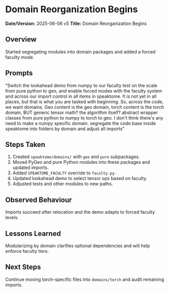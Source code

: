 # Domain Reorganization Begins

**Date/Version:** 2025-06-06 v5
**Title:** Domain Reorganization Begins

## Overview
Started segregating modules into domain packages and added a forced faculty mode.

## Prompts
"Switch the lookahead demo from numpy to our faculty test on the scale from pure python to geo, and enable forced modes with the faculty system and across our import control in all items in speaktome. It is not yet in all places, but that is what you are tasked with beginning. So, across the code, we want domains. Geo content is the geo domain, torch content is the torch domain, BUT generic tensor math? the algorithm itself? abstract wrapper classes from pure python to numpy to torch to geo. I don't think there's any need to make a numpy specific domain. segregate the code base inside speaktome into folders by domain and adjust all imports"

## Steps Taken
1. Created `speaktome/domains/` with `geo` and `pure` subpackages.
2. Moved PyGeo and pure Python modules into these packages and updated imports.
3. Added `SPEAKTOME_FACULTY` override to `faculty.py`.
4. Updated lookahead demo to select tensor ops based on faculty.
5. Adjusted tests and other modules to new paths.

## Observed Behaviour
Imports succeed after relocation and the demo adapts to forced faculty levels.

## Lessons Learned
Modularizing by domain clarifies optional dependencies and will help enforce faculty tiers.

## Next Steps
Continue moving torch-specific files into `domains/torch` and audit remaining imports.
